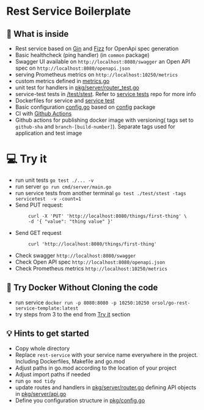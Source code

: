 # Rest Service Boilerplate

## :gift: What is inside
- Rest service based on [Gin](https://github.com/gin-gonic/gin) and [Fizz](https://github.com/wI2L/fizz) for OpenApi spec generation
- Basic healthcheck (ping handler) (in `common` package)
- Swagger UI available on `http://localhost:8080/swagger` an Open API spec on `http://localhost:8080/openapi.json`
- serving Prometheus metrics on `http://localhost:10250/metrics`
- custom metrics defined in [metrics.go](pkg/metrics/custom_metrics.go)
- unit test for handlers in [pkg/server/router_test.go](pkg/server/router_test.go)
- service-test tests in [/test/stest](test/stest/service_test.go). Refer to [service tests](https://github.com/num30/api-integration-test#rest-api-integration-test-example) repo for more info
- Dockerfiles for service and [service test](Int.Dockerfile)
- Basic configuration [config.go](pkg/config.go) based on [config](https://github.com/num30/config) package
- CI with [Github Actions](.github/workflows/build.yaml) 
- Github actions for publishing docker image with versioning( tags set to `github-sha` and `branch-[build-number]`). Separate tags used for application and test image

# :computer: Try it
- run unit tests `go test ./... -v`
- run server `go run cmd/server/main.go` 
- run service tests from another terminal `go test ./test/stest -tags servicetest  -v -count=1`
- Send PUT request:
```
        curl -X 'PUT' 'http://localhost:8080/things/first-thing' \
        -d '{ "value": "thing value" }'  
```
- Send GET request 
```
        curl 'http://localhost:8080/things/first-thing'
```
- Check swagger `http://localhost:8080/swagger`
- Check Open API spec `http://localhost:8080/openapi.json`
- Check Prometheus metrics `http://localhost:10250/metrics`

## :whale: Try Docker Without Cloning the code 
- run service  `docker run -p 8080:8080 -p 10250:10250 orsol/go-rest-service-template:latest`
- try steps from 3 to the end from [Try it](#computer-try-it) section


## :bulb: Hints to get started 

- Copy whole directory 
- Replace `rest-service` with your service name everywhere in the project. Including Dockerfiles,  Makefile and go.mod
- Adjust paths in go.mod according to the location of your project
- Adjust import paths if needed
- run `go mod tidy`
- update routes and handlers in [pkg/server/router.go](pkg/server/router.go) defining API objects in [pkg/server/api.go](pkg/server/api.go)
- Define you configuration structure in [pkg/config.go](pkg/config.go)

